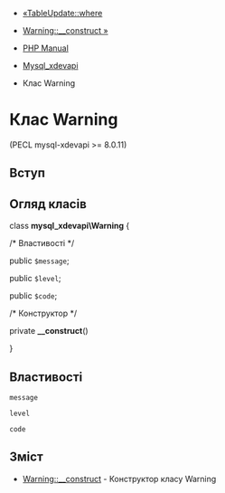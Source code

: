 - [«TableUpdate::where](mysql-xdevapi-tableupdate.where.md)
- [Warning::\_\_construct »](mysql-xdevapi-warning.construct.md)

- [PHP Manual](index.md)
- [Mysql_xdevapi](book.mysql-xdevapi.md)
- Клас Warning

# Клас Warning

(PECL mysql-xdevapi \>= 8.0.11)

## Вступ

## Огляд класів

class **mysql_xdevapi\Warning** {

/\* Властивості \*/

public `$message`;

public `$level`;

public `$code`;

/\* Конструктор \*/

private **\_\_construct**()

}

## Властивості

`message`

`level`

`code`

## Зміст

- [Warning::\_\_construct](mysql-xdevapi-warning.construct.md) -
Конструктор класу Warning

